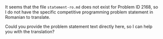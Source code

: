 It seems that the file `statement-ro.md` does not exist for Problem ID 2168, so I do not have the specific competitive programming problem statement in Romanian to translate.

Could you provide the problem statement text directly here, so I can help you with the translation?
